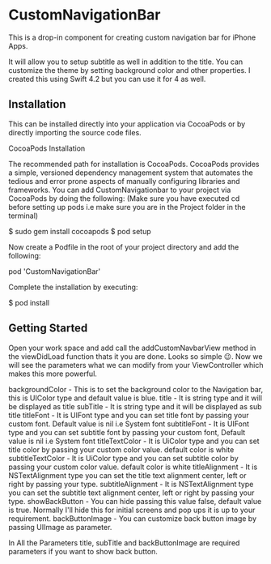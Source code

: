 # CustomNavigationBar

This is a drop-in component for creating custom navigation bar for iPhone Apps.

It will allow you to setup subtitle as well in addition to the title. You can customize the theme by setting background color and other properties. I created this using Swift 4.2 but you can use it for 4 as well.

## Installation

This can be installed directly into your application via CocoaPods or by directly importing the source code files.

CocoaPods Installation

The recommended path for installation is CocoaPods. CocoaPods provides a simple, versioned dependency management system that automates the tedious and error prone aspects of manually configuring libraries and frameworks. You can add CustomNavigationbar to your project via CocoaPods by doing the following: (Make sure you have executed cd <your project path> before setting up pods i.e make sure you are in the Project folder in the terminal)

$ sudo gem install cocoapods
$ pod setup

Now create a Podfile in the root of your project directory and add the following:

pod 'CustomNavigationBar'

Complete the installation by executing:

$ pod install

## Getting Started

Open your work space and add call the addCustomNavbarView method in the viewDidLoad function thats it you are done. Looks so simple 😉. Now we will see the parameters what we can modify from your ViewController which makes this more powerful.

backgroundColor - This is to set the background color to the Navigation bar, this is UIColor type and default value is blue.
title - It is string type and it will be displayed as title
subTitle - It is string type and it will be displayed as sub title
titleFont - It is UIFont type and you can set title font by passing your custom font. Default value is nil i.e System font
subtitleFont - It is UIFont type and you can set subtitle font by passing your custom font, Default value is nil i.e System font
titleTextColor - It is UiColor type and you can set title color by passing your custom color value. default color is white
subtitleTextColor - It is UiColor type and you can set subtitle color by passing your custom color value. default color is white
titleAlignment - It is NSTextAlignment type you can set the title text alignment center, left or right by passing your type.
subtitleAlignment - It is NSTextAlignment type you can set the subtitle text alignment center, left or right by passing your type.
showBackButton - You can hide passing this value false, default value is true. Normally I'll hide this for initial screens and pop ups it is up to your requirement.
backButtonImage - You can customize back button image by passing UIImage as parameter.

In All the Parameters title, subTitle and backButtonImage are required parameters if you want to show back button. 
